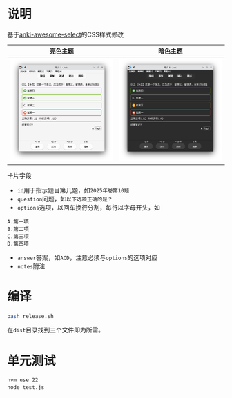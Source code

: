 # 说明

基于[anki-awesome-select](https://github.com/git9527/anki-awesome-select)的CSS样式修改

|亮色主题|暗色主题|
|--|--|
|![](images/preview-light.png)|![](images/preview-dark.png)|

卡片字段

- `id`用于指示题目第几题，如`2025年卷第10题`
- `question`问题，如`以下选项正确的是？`
- `options`选项，以回车换行分割，每行以字母开头，如

```
A.第一项
B.第二项
C.第三项
D.第四项
```

- `answer`答案，如`ACD`，注意必须与`options`的选项对应
- `notes`附注

# 编译

```bash
bash release.sh
```

在`dist`目录找到三个文件即为所需。

# 单元测试

```bash
nvm use 22
node test.js
```
